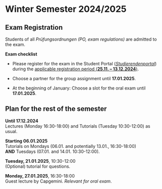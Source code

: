 # Winter Semester 2024/2025
## Exam Registration 
Students of all *Prüfungsordnungen (PO, exam regulations)* are admitted to the exam.

**Exam checklist**

- Please register for the exam in the Student Portal ([*Studierendenportal*](https://studierende.hhu.de)) during the [applicable registration period (**25.11. – 13.12.2024**)](https://www.hhu.de/fileadmin/redaktion/ZUV/Dezernat_1/Pruefungsamt/documents/pdf/Pruefungstermine/2025/Anmeldetermine_WiWi_WS_2024-25_und_SoSe_2025.pdf).

- Choose a partner for the group assignment until **17.01.2025**.

- At the beginning of January: Choose a slot for the oral exam until **17.01.2025**.

## Plan for the rest of the semester
**Until 17.12.2024**\
Lectures (Monday 16:30-18:00) and Tutorials (Tuesday 10:30-12:00) as usual.

**Starting 06.01.2025**\
Tutorials on Mondays (06.01. and potentially 13.01., 16:30-18:00)\
**AND** Tuesdays (07.01. and  14.01. 10:30-12:00).

**Tuesday, 21.01.2025**, 10:30-12:00\
(Optional) tutorial for questions.

**Monday, 27.01.2025**, 16:30-18:00\
Guest lecture by Capgemini. *Relevant for oral exam*.